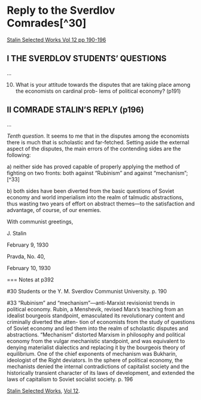 # Reply to the Sverdlov Comrades[^30]

[Stalin Selected Works Vol 12 pp 190-196](https://www.marxists.org/reference/archive/stalin/works/1930/02/09.htm)

## I THE SVERDLOV STUDENTS’ QUESTIONS

...

10. What is your attitude towards the disputes that
are taking place among the economists on cardinal prob-
lems of political economy? (p191)

## II COMRADE STALIN’S REPLY (p196)

...

_Tenth question._ It seems to me that in the disputes
among the economists there is much that is scholastic
and far-fetched. Setting aside the external aspect of the
disputes, the main errors of the contending sides are
the following:

a) neither side has proved capable of properly 
applying the method of fighting on two fronts: both against
“Rubinism” and against “mechanism”;[^33]

b) both sides have been diverted from the basic
questions of Soviet economy and world imperialism into
the realm of talmudic abstractions, thus wasting two
years of effort on abstract themes—to the satisfaction
and advantage, of course, of our enemies.

With communist greetings,

J. Stalin

February 9, 1930

Pravda, No. 40,

February 10, 1930

===
Notes at p392

#30 Students or the Y. M. Sverdlov Communist University. p. 190

#33 “Rubinism” and “mechanism”—anti-Marxist revisionist trends
in political economy. Rubin, a Menshevik, revised Marx’s
teaching from an idealist bourgeois standpoint, emasculated
its revolutionary content and criminally diverted the atten-
tion of economists from the study of questions of Soviet 
economy and led them into the realm of scholastic disputes and
abstractions. “Mechanism” distorted Marxism in philosophy and
political economy from the vulgar mechanistic standpoint, and
was equivalent to denying materialist dialectics and replacing
it by the bourgeois theory of equilibrium. One of the chief
exponents of mechanism was Bukharin, ideologist of the Right
deviators. In the sphere of political economy, the mechanists
denied the internal contradictions of capitalist society and the
historically transient character of its laws of development, and
extended the laws of capitalism to Soviet socialist society. p. 196


[Stalin Selected Works](http://www.marx2mao.com/Stalin/Index.html), [Vol 12](http://www.marx2mao.com/PDFs/StWorks13.pdf).
